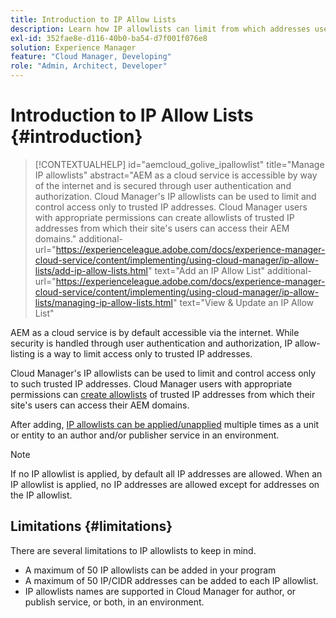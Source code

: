 ```yaml
---
title: Introduction to IP Allow Lists
description: Learn how IP allowlists can limit from which addresses users can access domains on AEM as a Cloud Service.
exl-id: 352fae8e-d116-40b0-ba54-d7f001f076e8
solution: Experience Manager
feature: "Cloud Manager, Developing"
role: "Admin, Architect, Developer"
---
```


# Introduction to IP Allow Lists {#introduction}

>[!CONTEXTUALHELP]
>id="aemcloud_golive_ipallowlist"
>title="Manage IP allowlists"
>abstract="AEM as a cloud service is accessible by way of the internet and is secured through user authentication and authorization. Cloud Manager's IP allowlists can be used to limit and control access only to trusted IP addresses. Cloud Manager users with appropriate permissions can create allowlists of trusted IP addresses from which their site's users can access their AEM domains."
>additional-url="https://experienceleague.adobe.com/docs/experience-manager-cloud-service/content/implementing/using-cloud-manager/ip-allow-lists/add-ip-allow-lists.html" text="Add an IP Allow List"
>additional-url="https://experienceleague.adobe.com/docs/experience-manager-cloud-service/content/implementing/using-cloud-manager/ip-allow-lists/managing-ip-allow-lists.html" text="View & Update an IP Allow List"

AEM as a cloud service is by default accessible via the internet. While security is handled through user authentication and authorization, IP allow-listing is a way to limit access only to trusted IP addresses.

Cloud Manager's IP allowlists can be used to limit and control access only to such trusted IP addresses. Cloud Manager users with appropriate permissions can [create allowlists](/help/implementing/cloud-manager/ip-allow-lists/add-ip-allow-lists.md) of trusted IP addresses from which their site's users can access their AEM domains.

After adding, [IP allowlists can be applied/unapplied](/help/implementing/cloud-manager/ip-allow-lists/apply-allow-list.md) multiple times as a unit or entity to an author and/or publisher service in an environment.

>[!NOTE]
>
>If no IP allowlist is applied, by default all IP addresses are allowed. When an IP allowlist is applied, no IP addresses are allowed except for addresses on the IP allowlist.

## Limitations {#limitations}

There are several limitations to IP allowlists to keep in mind.

* A maximum of 50 IP allowlists can be added in your program
* A maximum of 50 IP/CIDR addresses can be added to each IP allowlist.
* IP allowlists names are supported in Cloud Manager for author, or publish service, or both, in an environment.

